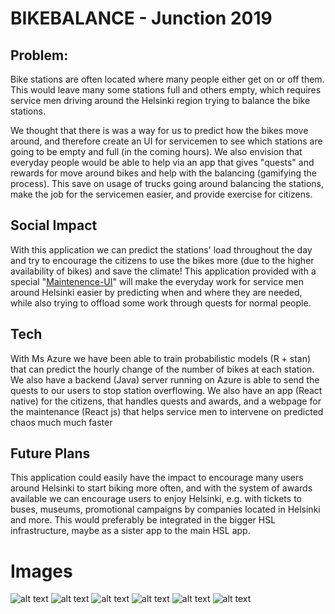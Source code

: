 # BIKEBALANCE - Junction 2019
## Problem: 
Bike stations are often located where many people either get on or off them. This would leave many some stations full and others empty, which requires service men driving around the Helsinki region trying to balance the bike stations.

We thought that there is was a way for us to predict how the bikes move around,  and therefore create an UI for servicemen to see which stations are going to be empty and full (in the coming hours). We also envision that everyday people  would  be able to help via an app that gives "quests" and rewards for move around bikes and help with the balancing (gamifying the process). This save  on usage of trucks  going around balancing the stations, make the job for the servicemen easier, and provide exercise for citizens.

## Social Impact
With this application we can predict the stations' load throughout the day and try to encourage the citizens to use the bikes more (due to the higher availability of bikes) and save  the climate! This application provided with a special "[Maintenence-UI](https://klosbook.klos71.net)" will make the everyday work for service men around Helsinki easier by predicting when and where they are needed, while also trying to offload some work  through quests for normal people.

## Tech
With Ms Azure we have been able to train probabilistic models (R + stan) that can predict the hourly change of the number of bikes at each station. We also have a  backend (Java) server running on Azure is able to send the quests to our users to stop station overflowing. We also have an app (React native) for the citizens, that handles quests and awards, and a webpage for the maintenance (React js) that helps service men to intervene on predicted chaos much much faster

## Future Plans
This application could easily have the impact to encourage many users around Helsinki to start biking more often, and with the system of  awards available we can encourage users to enjoy Helsinki, e.g. with tickets to buses, museums,  promotional campaigns by companies located in Helsinki and more. This would preferably be integrated in the bigger HSL infrastructure, maybe as a sister app to the main HSL app.

# Images
![alt text](https://github.com/klos71/Junction2019/raw/master/images/image1.jpeg  "Logo Title Text 1")
![alt text](https://github.com/klos71/Junction2019/raw/master/images/image2.jpeg  "Logo Title Text 1")
![alt text](https://github.com/klos71/Junction2019/raw/master/images/image3.jpeg  "Logo Title Text 1")
![alt text](https://github.com/klos71/Junction2019/raw/master/images/image4.jpeg  "Logo Title Text 1")
![alt text](https://github.com/klos71/Junction2019/raw/master/images/image5.jpeg  "Logo Title Text 1")
![alt text](https://github.com/klos71/Junction2019/raw/master/images/image6.jpeg  "Logo Title Text 1")
